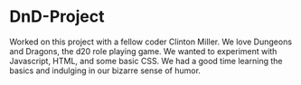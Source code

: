 # DnD-Project
Worked on this project with a fellow coder Clinton Miller.
We love Dungeons and Dragons, the d20 role playing game.
We wanted to experiment with Javascript, HTML, and some basic CSS.
We had a good time learning the basics and indulging in our bizarre sense of humor. 
